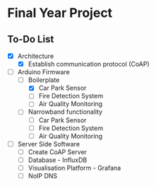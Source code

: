 # Final Year Project

## To-Do List

- [x] Architecture
  - [x] Establish communication protocol (CoAP)
- [ ] Arduino Firmware
  - [ ] Boilerplate
    - [x] Car Park Sensor
    - [ ] Fire Detection System
    - [ ] Air Quality Monitoring
  - [ ] Narrowband functionality
    - [ ] Car Park Sensor
    - [ ] Fire Detection System
    - [ ] Air Quality Monitoring
- [ ] Server Side Software
  - [ ] Create CoAP Server
  - [ ] Database - InfluxDB
  - [ ] Visualisation Platform - Grafana
  - [ ] NoIP DNS
